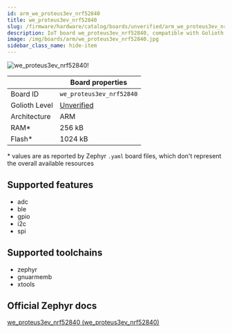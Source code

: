 ```yaml
---
id: arm_we_proteus3ev_nrf52840
title: we_proteus3ev_nrf52840
slug: /firmware/hardware/catalog/boards/unverified/arm_we_proteus3ev_nrf52840
description: IoT board we_proteus3ev_nrf52840, compatible with Golioth at unverified level.
image: /img/boards/arm/we_proteus3ev_nrf52840.jpg
sidebar_class_name: hide-item
---
```


[//]: # (This is an auto-generated file, do not edit! Changes to it will be lost upon re-generation)

![we_proteus3ev_nrf52840!](/img/boards/arm/we_proteus3ev_nrf52840.jpg "we_proteus3ev_nrf52840")

|                | Board properties     |
| -------------  | -------------------- |
| Board ID       | `we_proteus3ev_nrf52840` |
| Golioth Level  | [Unverified](/firmware/hardware#unverified-boards) |
| Architecture   | ARM |
| RAM*           | 256 kB |
| Flash*         | 1024 kB |

\* values are as reported by Zephyr `.yaml` board files, which don't represent the overall available resources



## Supported features

* adc
* ble
* gpio
* i2c
* spi

## Supported toolchains

* zephyr
* gnuarmemb
* xtools

## Official Zephyr docs

[we_proteus3ev_nrf52840 (we_proteus3ev_nrf52840)](https://docs.zephyrproject.org/latest/boards/arm/we_proteus3ev_nrf52840/doc/index.html)

